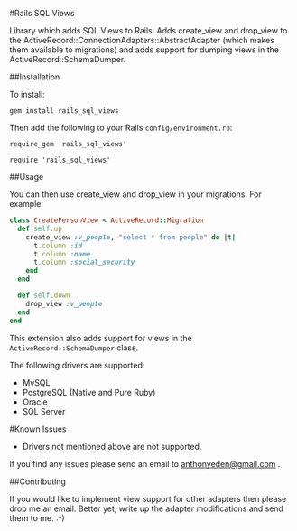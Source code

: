#Rails SQL Views

Library which adds SQL Views to Rails. Adds create_view and drop_view to the ActiveRecord::ConnectionAdapters::AbstractAdapter (which makes them available to migrations) and adds support for dumping views in the ActiveRecord::SchemaDumper.

##Installation

To install:

`gem install rails_sql_views`
 
Then add the following to your Rails `config/environment.rb`:

`require_gem 'rails_sql_views'`

`require 'rails_sql_views'`

##Usage

You can then use create_view and drop_view in your migrations. For example:

```rb
class CreatePersonView < ActiveRecord::Migration
  def self.up
    create_view :v_people, "select * from people" do |t|
      t.column :id
      t.column :name
      t.column :social_security
    end
  end

  def self.down
    drop_view :v_people
  end
end
```

This extension also adds support for views in the `ActiveRecord::SchemaDumper` class.

The following drivers are supported:

* MySQL
* PostgreSQL (Native and Pure Ruby)
* Oracle
* SQL Server

#Known Issues

* Drivers not mentioned above are not supported.

If you find any issues please send an email to anthonyeden@gmail.com .

##Contributing

If you would like to implement view support for other adapters then please drop me an email. Better yet, write up the adapter modifications and send them to me. :-)
